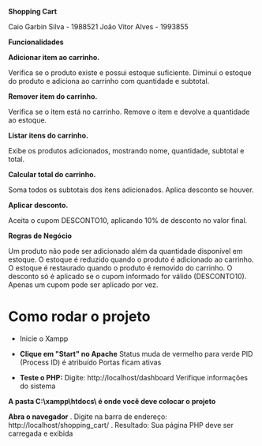 **Shopping Cart**

Caio Garbin Silva - 1988521
João Vitor Alves - 1993855

**Funcionalidades**

**Adicionar item ao carrinho.**

Verifica se o produto existe e possui estoque suficiente.
Diminui o estoque do produto e adiciona ao carrinho com quantidade e subtotal.

**Remover item do carrinho.**

Verifica se o item está no carrinho.
Remove o item e devolve a quantidade ao estoque.

**Listar itens do carrinho.**

Exibe os produtos adicionados, mostrando nome, quantidade, subtotal e total.

**Calcular total do carrinho.**

Soma todos os subtotais dos itens adicionados.
Aplica desconto se houver.

**Aplicar desconto.**

Aceita o cupom DESCONTO10, aplicando 10% de desconto no valor final.

**Regras de Negócio**

Um produto não pode ser adicionado além da quantidade disponível em estoque.
O estoque é reduzido quando o produto é adicionado ao carrinho.
O estoque é restaurado quando o produto é removido do carrinho.
O desconto só é aplicado se o cupom informado for válido (DESCONTO10).
Apenas um cupom pode ser aplicado por vez.

# Como rodar o projeto

- Inicie o Xampp
  
- **Clique em "Start" no Apache**
Status muda de vermelho para verde
PID (Process ID) é atribuído
Portas ficam ativas

- **Teste o PHP:**
Digite: http://localhost/dashboard
Verifique informações do sistema

**A pasta C:\xampp\htdocs\ é onde você deve colocar o projeto**

**Abra o navegador**
. Digite na barra de endereço: http://localhost/shopping_cart/
. Resultado: Sua página PHP deve ser carregada e exibida
